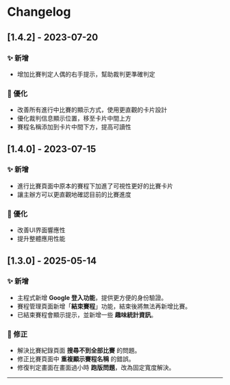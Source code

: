 # Changelog 

## [1.4.2] - 2023-07-20

### ✨ 新增
- 增加比賽判定人偶的右手提示，幫助裁判更準確判定

### 🔧 優化
- 改善所有進行中比賽的顯示方式，使用更直觀的卡片設計
- 優化裁判信息顯示位置，移至卡片中間上方
- 賽程名稱添加到卡片中間下方，提高可讀性

## [1.4.0] - 2023-07-15

### ✨ 新增
- 進行比賽頁面中原本的賽程下加進了可視性更好的比賽卡片
- 讓主辦方可以更直觀地確認目前的比賽進度

### 🔧 優化
- 改善UI界面響應性
- 提升整體應用性能

## [1.3.0] - 2025-05-14 

### ✨ 新增 
- 主程式新增 **Google 登入功能**，提供更方便的身份驗證。 
- 賽程管理頁面新增「**結束賽程**」功能，結束後將無法再新增比賽。 
- 已結束賽程會顯示提示，並新增一些 **趣味統計資訊**。 

### 🐞 修正 
- 解決比賽紀錄頁面 **搜尋不到全部比賽** 的問題。 
- 修正比賽頁面中 **重複顯示賽程名稱** 的錯誤。 
- 修復判定畫面在畫面過小時 **跑版問題**，改為固定寬度解決。 

---